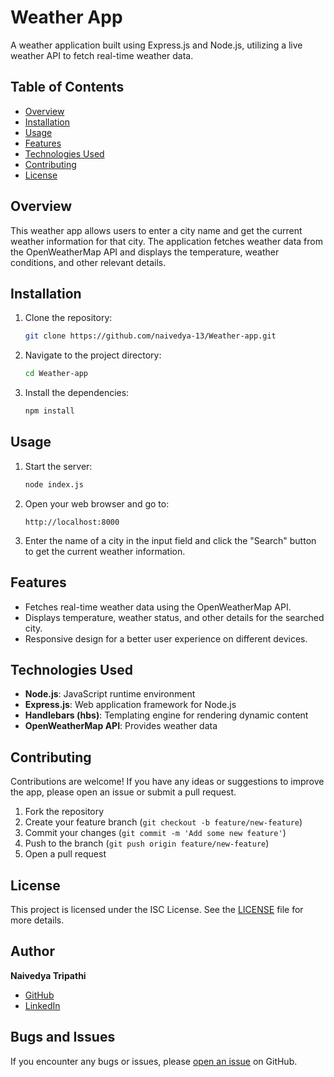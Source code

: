 # Weather App

A weather application built using Express.js and Node.js, utilizing a live weather API to fetch real-time weather data.

## Table of Contents

- [Overview](#overview)
- [Installation](#installation)
- [Usage](#usage)
- [Features](#features)
- [Technologies Used](#technologies-used)
- [Contributing](#contributing)
- [License](#license)

## Overview

This weather app allows users to enter a city name and get the current weather information for that city. The application fetches weather data from the OpenWeatherMap API and displays the temperature, weather conditions, and other relevant details.

## Installation

1. Clone the repository:
    ```sh
    git clone https://github.com/naivedya-13/Weather-app.git
    ```

2. Navigate to the project directory:
    ```sh
    cd Weather-app
    ```

3. Install the dependencies:
    ```sh
    npm install
    ```

## Usage

1. Start the server:
    ```sh
    node index.js
    ```

2. Open your web browser and go to:
    ```
    http://localhost:8000
    ```

3. Enter the name of a city in the input field and click the "Search" button to get the current weather information.

## Features

- Fetches real-time weather data using the OpenWeatherMap API.
- Displays temperature, weather status, and other details for the searched city.
- Responsive design for a better user experience on different devices.

## Technologies Used

- **Node.js**: JavaScript runtime environment
- **Express.js**: Web application framework for Node.js
- **Handlebars (hbs)**: Templating engine for rendering dynamic content
- **OpenWeatherMap API**: Provides weather data

## Contributing

Contributions are welcome! If you have any ideas or suggestions to improve the app, please open an issue or submit a pull request.

1. Fork the repository
2. Create your feature branch (`git checkout -b feature/new-feature`)
3. Commit your changes (`git commit -m 'Add some new feature'`)
4. Push to the branch (`git push origin feature/new-feature`)
5. Open a pull request

## License

This project is licensed under the ISC License. See the [LICENSE](LICENSE) file for more details.

## Author

**Naivedya Tripathi**

- [GitHub](https://github.com/naivedya-13)
- [LinkedIn](https://www.linkedin.com/in/naivedya-tripathi/)

## Bugs and Issues

If you encounter any bugs or issues, please [open an issue](https://github.com/naivedya-13/Weather-app/issues) on GitHub.
